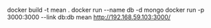 docker build -t mean .
docker run --name db -d mongo
docker run -p 3000:3000 --link db:db mean
http://192.168.59.103:3000/
